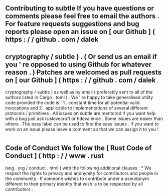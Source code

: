 #
Contributing
to
subtle
If
you
have
questions
or
comments
please
feel
free
to
email
the
authors
.
For
feature
requests
suggestions
and
bug
reports
please
open
an
issue
on
[
our
Github
]
(
https
:
/
/
github
.
com
/
dalek
-
cryptography
/
subtle
)
.
(
Or
send
us
an
email
if
you
'
re
opposed
to
using
Github
for
whatever
reason
.
)
Patches
are
welcomed
as
pull
requests
on
[
our
Github
]
(
https
:
/
/
github
.
com
/
dalek
-
cryptography
/
subtle
)
as
well
as
by
email
(
preferably
sent
to
all
of
the
authors
listed
in
Cargo
.
toml
)
.
We
'
re
happy
to
take
generalised
utility
code
provided
the
code
is
:
1
.
constant
time
for
all
potential
valid
invocations
and
2
.
applicable
to
implementations
of
several
different
protocols
/
primitives
.
All
issues
on
subtle
are
mentored
if
you
want
help
with
a
bug
just
ask
isislovecruft
or
hdevalence
.
Some
issues
are
easier
than
others
.
The
easy
label
can
be
used
to
find
the
easy
issues
.
If
you
want
to
work
on
an
issue
please
leave
a
comment
so
that
we
can
assign
it
to
you
!
#
Code
of
Conduct
We
follow
the
[
Rust
Code
of
Conduct
]
(
http
:
/
/
www
.
rust
-
lang
.
org
/
conduct
.
html
)
with
the
following
additional
clauses
:
*
We
respect
the
rights
to
privacy
and
anonymity
for
contributors
and
people
in
the
community
.
If
someone
wishes
to
contribute
under
a
pseudonym
different
to
their
primary
identity
that
wish
is
to
be
respected
by
all
contributors
.
